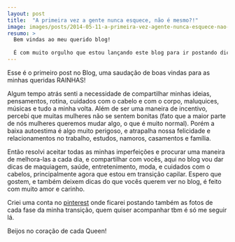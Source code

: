 ```yaml
---
layout: post
title:  "A primeira vez a gente nunca esquece, não é mesmo?!"
image: images/posts/2014-05-11-a-primeira-vez-agente-nunca-esquece-nao-e-mesmo.jpg
resumo: >
  Bem vindas ao meu querido blog!
  
  É com muito orgulho que estou lançando este blog para ir postando dicas, videos, novidades no mundo da moda em geral. Aproveitando que estou em fase de transição do liso para o cacheado, irei postar bastante coisas sobre como estou fazendo minha transição...
---
```


Esse é o primeiro post no Blog, uma saudação de boas vindas para as minhas queridas RAINHAS!

Algum tempo atrás senti a necessidade de compartilhar minhas ideias, pensamentos, rotina, cuidados com o cabelo e com o corpo, maluquices, músicas e tudo a minha volta. Além de ser uma maneira de incentivo, percebi que muitas mulheres não se sentem bonitas (fato que a maior parte de nós mulheres queremos mudar algo, o que é muito normal). Porém a baixa autoestima é algo muito perigoso, e atrapalha nossa felicidade e relacionamentos no trabalho, estudos, namoros, casamentos e família.

Então resolvi aceitar todas as minhas imperfeições e procurar uma maneira de melhora-las a cada dia, e compartilhar com vocês, aqui no blog vou dar dicas de maquiagem, saúde, entretenimento, moda, e cuidados com o cabelos, principalmente agora que estou em transição capilar.  Espero que gostem, e também deixem dicas do que vocês querem ver no blog, é feito com muito amor e carinho.

Criei uma conta no [pinterest](https://pinterest.com/alinectrres) onde ficarei postando também as fotos de cada fase da minha transição, quem quiser acompanhar tbm é só me seguir lá.

Beijos no coração de cada Queen! <span class="fa fa-heart-o"></span>
